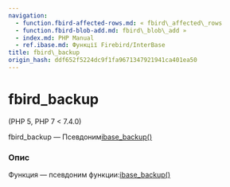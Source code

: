 ```yaml
---
navigation:
  - function.fbird-affected-rows.md: « fbird\_affected\_rows
  - function.fbird-blob-add.md: fbird\_blob\_add »
  - index.md: PHP Manual
  - ref.ibase.md: Функції Firebird/InterBase
title: fbird\_backup
origin_hash: ddf652f5224dc9f1fa9671347921941ca401ea50
---
```

# fbird\_backup

(PHP 5, PHP 7 < 7.4.0)

fbird\_backup — Псевдоним[ibase\_backup()](function.ibase-backup.md)

### Опис

Функция — псевдоним функции:[ibase\_backup()](function.ibase-backup.md)
